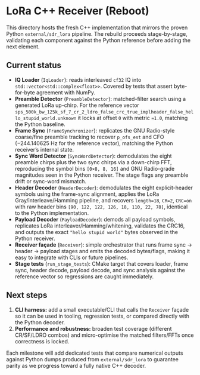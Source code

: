 # LoRa C++ Receiver (Reboot)

This directory hosts the fresh C++ implementation that mirrors the proven Python `external/sdr_lora` pipeline. The rebuild proceeds stage-by-stage, validating each component against the Python reference before adding the next element.

## Current status

- **IQ Loader** (`IqLoader`): reads interleaved `cf32` IQ into `std::vector<std::complex<float>>`. Covered by tests that assert byte-for-byte agreement with NumPy.
- **Preamble Detector** (`PreambleDetector`): matched-filter search using a generated LoRa up-chirp. For the reference vector `sps_500k_bw_125k_sf_7_cr_2_ldro_false_crc_true_implheader_false_hello_stupid_world.unknown` it locks at offset `0` with metric `≈1.0`, matching the Python baseline.
- **Frame Sync** (`FrameSynchronizer`): replicates the GNU Radio-style coarse/fine preamble tracking to recover `p_ofs_est` and CFO (−244.140625 Hz for the reference vector), matching the Python receiver’s internal state.
- **Sync Word Detector** (`SyncWordDetector`): demodulates the eight preamble chirps plus the two sync chirps via a down-chirp FFT, reproducing the symbol bins `[0×8, 8, 16]` and GNU Radio-grade magnitudes seen in the Python receiver. The stage flags any preamble drift or sync-word mismatch.
- **Header Decoder** (`HeaderDecoder`): demodulates the eight explicit-header symbols using the frame-sync alignment, applies the LoRa Gray/interleave/Hamming pipeline, and recovers `length=18`, `CR=2`, `CRC=on` with raw header bins `[90, 122, 122, 126, 18, 110, 22, 78]`, identical to the Python implementation.
- **Payload Decoder** (`PayloadDecoder`): demods all payload symbols, replicates LoRa interleaver/Hamming/whitening, validates the CRC16, and outputs the exact `"hello stupid world"` bytes observed in the Python receiver.
- **Receiver façade** (`Receiver`): simple orchestrator that runs frame sync → header → payload stages and emits the decoded bytes/flags, making it easy to integrate with CLIs or future pipelines.
- **Stage tests** (`run_stage_tests`): CMake target that covers loader, frame sync, header decode, payload decode, and sync analysis against the reference vector so regressions are caught immediately.

## Next steps

1. **CLI harness:** add a small executable/CLI that calls the `Receiver` façade so it can be used in tooling, regression tests, or compared directly with the Python decoder.
2. **Performance and robustness:** broaden test coverage (different CR/SF/LDRO combos) and micro-optimise the matched filters/FFTs once correctness is locked.

Each milestone will add dedicated tests that compare numerical outputs against Python dumps produced from `external/sdr_lora` to guarantee parity as we progress toward a fully native C++ decoder.
